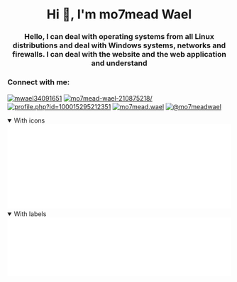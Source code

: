 <h1 align="center">Hi 👋, I'm mo7mead Wael</h1>
<h3 align="center">Hello, I can deal with operating systems from all Linux distributions and deal with Windows systems, networks and firewalls. I can deal with the website and the web application and understand</h3>

<h3 align="left">Connect with me:</h3>
<p align="left">
<a href="https://twitter.com/mwael34091651" target="blank"><img align="center" src="https://raw.githubusercontent.com/rahuldkjain/github-profile-readme-generator/master/src/images/icons/Social/twitter.svg" alt="mwael34091651" height="30" width="40" /></a>
<a href="https://linkedin.com/in/mo7mead-wael-210875218/" target="blank"><img align="center" src="https://raw.githubusercontent.com/rahuldkjain/github-profile-readme-generator/master/src/images/icons/Social/linked-in-alt.svg" alt="mo7mead-wael-210875218/" height="30" width="40" /></a>
<a href="https://fb.com/profile.php?id=100015295212351" target="blank"><img align="center" src="https://raw.githubusercontent.com/rahuldkjain/github-profile-readme-generator/master/src/images/icons/Social/facebook.svg" alt="profile.php?id=100015295212351" height="30" width="40" /></a>
<a href="https://instagram.com/mo7mead.wael" target="blank"><img align="center" src="https://raw.githubusercontent.com/rahuldkjain/github-profile-readme-generator/master/src/images/icons/Social/instagram.svg" alt="mo7mead.wael" height="30" width="40" /></a>
<a href="https://www.youtube.com/c/@mo7meadwael" target="blank"><img align="center" src="https://raw.githubusercontent.com/rahuldkjain/github-profile-readme-generator/master/src/images/icons/Social/youtube.svg" alt="@mo7meadwael" height="30" width="40" /></a>
</p>
  </tr>
  <tr>
    <td colspan="2" align="center">
      <details open><summary>With icons</summary><img src="https://github.com/lowlighter/metrics/blob/examples/metrics.plugin.topics.icons.svg" alt=""></img></details>
      <details open><summary>With labels</summary><img src="https://github.com/lowlighter/metrics/blob/examples/metrics.plugin.topics.svg" alt=""></img></details>
      <img width="900" height="1" alt="">
    </td>
  </tr>
</table>
